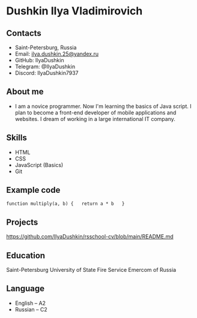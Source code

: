 # Dushkin Ilya Vladimirovich
## Contacts
- Saint-Petersburg, Russia
- Email: ilya.dushkin.25@yandex.ru
- GitHub: IlyaDushkin
- Telegram: @IlyaDushkin
- Discord: IlyaDushkin7937

## About me
- I am a novice programmer. Now I'm learning the basics of Java script. I plan to become a front-end developer of mobile applications and websites. I dream of working in a large international IT company.

## Skills
- HTML
- CSS
- JavaScript (Basics)
- Git

## Example code
`function multiply(a, b) {  
  return a * b  
} `

## Projects
<https://github.com/IlyaDushkin/rsschool-cv/blob/main/README.md>


## Education
Saint-Petersburg University of State Fire Service Emercom of Russia

## Language
- English – A2
- Russian – C2
